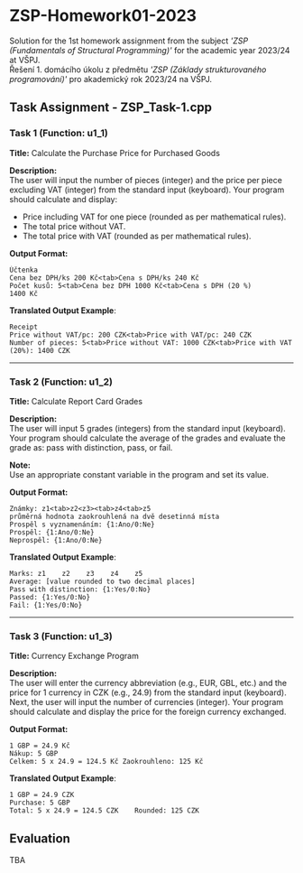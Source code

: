 # ZSP-Homework01-2023

Solution for the 1st homework assignment from the subject _'ZSP (Fundamentals of Structural Programming)'_ for the academic year 2023/24 at VŠPJ. \
Řešení 1. domácího úkolu z předmětu _'ZSP (Základy strukturovaného programování)'_ pro akademický rok 2023/24 na VŠPJ.

## **Task Assignment - ZSP_Task-1.cpp**

### Task 1 (Function: u1_1)

**Title:** Calculate the Purchase Price for Purchased Goods

**Description:**  
The user will input the number of pieces (integer) and the price per piece excluding VAT (integer) from the standard input (keyboard). Your program should calculate and display:

- Price including VAT for one piece (rounded as per mathematical rules).
- The total price without VAT.
- The total price with VAT (rounded as per mathematical rules).

**Output Format:**

```
Účtenka
Cena bez DPH/ks 200 Kč<tab>Cena s DPH/ks 240 Kč
Počet kusů: 5<tab>Cena bez DPH 1000 Kč<tab>Cena s DPH (20 %)
1400 Kč
```

**Translated Output Example**:

```
Receipt
Price without VAT/pc: 200 CZK<tab>Price with VAT/pc: 240 CZK
Number of pieces: 5<tab>Price without VAT: 1000 CZK<tab>Price with VAT (20%): 1400 CZK
```

---

### Task 2 (Function: u1_2)

**Title:** Calculate Report Card Grades

**Description:**  
The user will input 5 grades (integers) from the standard input (keyboard). Your program should calculate the average of the grades and evaluate the grade as: pass with distinction, pass, or fail.

**Note:**  
Use an appropriate constant variable in the program and set its value.

**Output Format:**

```
Známky: z1<tab>z2<z3><tab>z4<tab>z5
průměrná hodnota zaokrouhlená na dvě desetinná místa
Prospěl s vyznamenáním: {1:Ano/0:Ne}
Prospěl: {1:Ano/0:Ne}
Neprospěl: {1:Ano/0:Ne}
```

**Translated Output Example**:

```
Marks: z1    z2    z3    z4    z5
Average: [value rounded to two decimal places]
Pass with distinction: {1:Yes/0:No}
Passed: {1:Yes/0:No}
Fail: {1:Yes/0:No}
```

---

### Task 3 (Function: u1_3)

**Title:** Currency Exchange Program

**Description:**  
The user will enter the currency abbreviation (e.g., EUR, GBL, etc.) and the price for 1 currency in CZK (e.g., 24.9) from the standard input (keyboard). Next, the user will input the number of currencies (integer). Your program should calculate and display the price for the foreign currency exchanged.

**Output Format:**

```
1 GBP = 24.9 Kč
Nákup: 5 GBP
Celkem: 5 x 24.9 = 124.5 Kč Zaokrouhleno: 125 Kč
```

**Translated Output Example**:

```
1 GBP = 24.9 CZK
Purchase: 5 GBP
Total: 5 x 24.9 = 124.5 CZK    Rounded: 125 CZK
```

## Evaluation

TBA
